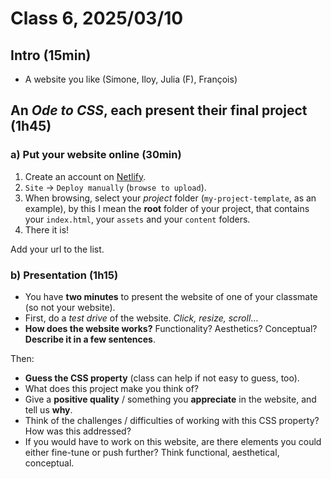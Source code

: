 # Class 6, 2025/03/10

## Intro (15min)

- A website you like (Simone, Iloy, Julia (F), François)

## An *Ode to CSS*, each present their final project (1h45)

### a) Put your website online (30min)

1) Create an account on [Netlify](https://app.netlify.com).
2) `Site` -> `Deploy manually` (`browse to upload`).
3) When browsing, select your *project* folder (`my-project-template`, as an example), by this I mean the **root** folder of your project, that contains your `index.html`, your `assets` and your `content` folders.
4) There it is!

Add your url to the list.

### b) Presentation (1h15)

- You have **two minutes** to present the website of one of your classmate (so not your website).
- First, do a *test drive* of the website. *Click, resize, scroll*…
- **How does the website works?** Functionality? Aesthetics? Conceptual? **Describe it in a few sentences**.

Then:

- **Guess the CSS property** (class can help if not easy to guess, too).
- What does this project make you think of?
- Give a **positive quality** / something you **appreciate** in the website, and tell us **why**.
- Think of the challenges / difficulties of working with this CSS property? How was this addressed?
- If you would have to work on this website, are there elements you could either fine-tune or push further? Think functional, aesthetical, conceptual.

<!--
| Name | URL |
| - | - |
| **Nastya** presents the website of **Yicheng** | - |
| **Eva** presents the website of **Daniel** | - |
| **Yicheng** presents the website of **Mara** | - |
| **Daniel** presents the website of **Pola** | - |
| **Mara** presents the website of **Jasna** | - |
| **Pola** presents the website of **Julia (N)** | - |
| **Jasna** presents the website of **Sia** | - |
| **Julia (N)** presents the website of **Luca** | - |
| **Sia** presents the website of **Layoung** | - |
| **Luca** presents the website of **Roxee** | - |
| **Layoung** presents the website of **Julia (J)** | - |
| **Roxee** presents the website of **Prem** | - |
| **Julia (J)** presents the website of **Jennie** | - |
| **Prem** presents the website of **Julia (F)** | - |
| **Jennie** presents the website of **Iloy** | - |
| **Julia (F)** presents the website of **Simone** | - |
| **Iloy** presents the website of **Klara** | - |
| **Simone** presents the website of **David** | - |
| **Klara** presents the website of **Mart** | - |
| **David** presents the website of **Olin** | - |
| **Mart** presents the website of **Bengi** | - |
| **Olin** presents the website of **Jerome** | - |
| **Bengi** presents the website of **Nastya** | - |
| **Jerome** presents the website of **Eva** | - |
-->
